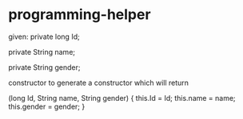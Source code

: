 # programming-helper

given:
private long Id;

private String name;

private String gender;

constructor
to generate a constructor which will return 

(long Id, String name, String gender) {
	this.Id = Id;
	this.name = name;
	this.gender = gender;
	}
